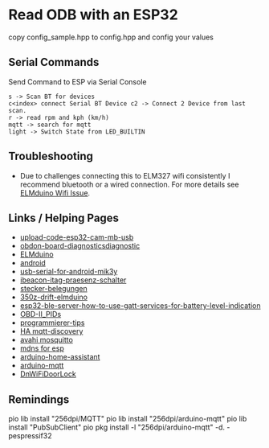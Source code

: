 # Read ODB with an ESP32

copy config_sample.hpp to config.hpp and config your values

## Serial Commands

Send Command to ESP via Serial Console

```console
s -> Scan BT for devices
c<index> connect Serial BT Device c2 -> Connect 2 Device from last scan.
r -> read rpm and kph (km/h)
mqtt -> search for mqtt
light -> Switch State from LED_BUILTIN
```

## Troubleshooting
+ Due to challenges connecting this to ELM327 wifi consistently I recommend bluetooth or a wired connection. For more details see [ELMduino Wifi Issue](PowerBroker2/ELMduino#52).

## Links / Helping Pages

+ [upload-code-esp32-cam-mb-usb](https://randomnerdtutorials.com/upload-code-esp32-cam-mb-usb/)
+ [obdon-board-diagnosticsdiagnostic](https://iamleon99.blogspot.com/2023/04/obdon-board-diagnosticsdiagnostic.html)
+ [ELMduino](https://github.com/PowerBroker2/ELMduino)
+ [android](https://www.kai-morich.de/android/)
+ [usb-serial-for-android-mik3y](https://github.com/kai-morich/usb-serial-for-android-mik3y)
+ [ibeacon-itag-praesenz-schalter](https://esp32-server.de/ibeacon-itag-praesenz-schalter/)
+ [stecker-belegungen](https://www.obd-2.de/stecker-belegungen.html)
+ [350z-drift-elmduino](https://github.com/michealengland/350z-drift-elmduino)
+ [esp32-ble-server-how-to-use-gatt-services-for-battery-level-indication](https://circuitdigest.com/microcontroller-projects/esp32-ble-server-how-to-use-gatt-services-for-battery-level-indication)
+ [OBD-II_PIDs](https://en.wikipedia.org/wiki/OBD-II_PIDs)
+ [programmierer-tips](https://www.obd-2.de/programmierer-tips.html)
+ [HA mqtt-discovery](https://www.home-assistant.io/integrations/mqtt#mqtt-discovery)
+ [avahi mosquitto](https://github.com/arendst/Tasmota/discussions/11403)
+ [mdns for esp](https://www.megunolink.com/articles/wireless/find-esp32-esp8266-ip-address-with-mdns/)
+ [arduino-home-assistant](https://github.com/dawidchyrzynski/arduino-home-assistant)
+ [arduino-mqtt](https://github.com/256dpi/arduino-mqtt)
+ [DnWiFiDoorLock](https://github.com/MacDada/DnWiFiDoorLock)

## Remindings
 pio lib install "256dpi/MQTT"
 pio lib install "256dpi/arduino-mqtt"
 pio lib install "PubSubClient"
 pio pkg install -l "256dpi/arduino-mqtt" -d. -pespressif32 